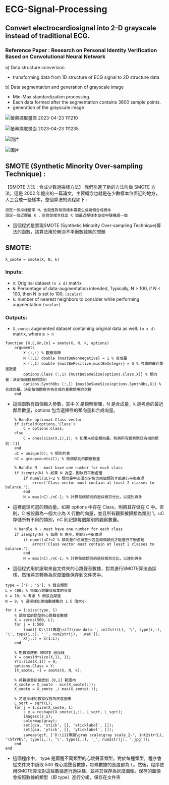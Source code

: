 # ECG-Signal-Processing
## Convert electrocardiosignal into 2-D grayscale instead of traditional ECG.

### Reference Paper : Research on Personal Identity Verification Based on Convolutional Neural Network

a) Data structure conversion
 * transforming data from 1D structure of ECG signal to 2D structure data

b) Data segmentation and generation of grayscale image

  *  Min-Max standardization processing.
 *  Each data formed after the segmentation contains 3600 sample points.
 * generation of the grayscale image





![螢幕擷取畫面 2023-04-23 111210](https://user-images.githubusercontent.com/68816726/233817697-3061fe4b-4822-45ce-80fb-4d9a8fcadf2f.png)


![螢幕擷取畫面 2023-04-23 111235](https://user-images.githubusercontent.com/68816726/233817700-548381fb-f91f-492e-855b-a71c87299a5c.png)


![圖片](https://user-images.githubusercontent.com/68816726/235293407-ebf3ffec-a059-480f-a283-4208a6b2ec94.png)

![圖片](https://user-images.githubusercontent.com/68816726/235293431-968b70ea-3810-4a3b-ad61-59b0e48b2f5e.png)


## SMOTE (Synthetic Minority Over-sampling Technique) :

【SMOTE 方法 : 合成少數過採樣方法】
我們引進了新的方法叫做 SMOTE 方法，這是 2002 年提出的一篇論文，主要概念也就是在少數樣本位置近的地方，人工合成一些樣本，整個算法的流程如下 :

    設定一個採樣倍率 N，也就是對每個樣本需要生成幾個合成樣本
    設定一個近鄰值 K ，針對該樣本找出 K 個最近鄰樣本並從中隨機選一個
   


* 這個程式是實現SMOTE (Synthetic Minority Over-sampling Technique)算法的函數，該算法用於解決不平衡數據集的問題
##  SMOTE:
`X_smote = smote(X, N, k)` 
### Inputs:
- `X`: Original dataset `(n x d)` matrix
- `N`: Percentage of data-augmentation intended, Typically, N > 100, if N < 100, then N is set to 100. `(scalar)`
- `k`: number of nearest neighbors to consider while performing augmentation `(scalar)`
 
### Outputs:
- `X_smote`: augmented dataset containing original data as well. `(m x d)` matrix, where `m > n`

```
function [X,C,Xn,Cn] = smote(X, N, k, options)
    arguments
        X (:,:) % 觀察矩陣
        N (:,1) double {mustBeNonnegative} = 1 % 合成量
        k (:,1) double {mustBePositive,mustBeInteger} = 5 % 考慮的最近鄰居數量
        options.Class (:,1) {mustBeSameSize(options.Class,X)} % 類向量：決定每個觀察的類別
        options.SynthObs (:,1) {mustBeSameSize(options.SynthObs,X)} % 合成向量。決定每個觀察作為合成的基數使用的次數
    end
```

* 這個函數有四個輸入參數，其中 X 是觀察矩陣，N 是合成量，k 是考慮的最近鄰居數量，options 包含選擇性的類向量和合成向量。

```
    % Handle optional Class vector
    if isfield(options,'Class')
        C = options.Class;
    else
        C = ones(size(X,1),1); % 如果未給定類向量，則將所有觀察默認為相同類別：[1]
    end
    uC = unique(C); % 類別列表
    nC = groupcounts(C); % 每個類別的觀察數量

    % Handle N - must have one number for each class
    if isempty(N) % 如果 N 為空，則執行平衡處理
        if numel(uC)<2 % 類向量中必須至少包含兩個類別才能進行平衡處理
            error('Class vector must contain at least 2 classes to balance.');
        end
        N = max(nC)./nC-1; % 計算每個類別的過採樣百分比，以達到與多
```

* 這裡處理可選的類向量。如果 options 中存在 Class，則將其存儲在 C 中。否則，C 被設置為一個大小為 X 行數的向量，並且所有觀察被歸類為類別 1。uC 存儲所有不同的類別，nC 則記錄每個類別的觀察數量。

```
    % Handle N - must have one number for each class
    if isempty(N) % 如果 N 為空，則執行平衡處理
        if numel(uC)<2 % 類向量中必須至少包含兩個類別才能進行平衡處理
            error('Class vector must contain at least 2 classes to balance.');
        end
        N = max(nC)./nC-1; % 計算每個類別的過採樣百分比，以達到與多

```

* 這個程式用於讀取來自文件夾的心跳聲音數據，對其進行SMOTE算法過採樣，然後將其轉換為灰度圖像保存到文件夾中。

```
type = ['F'; 'S']; % 聲音類型
L = 400; % 每個心跳聲音樣本的長度
k = 10; % 考慮 5 個最近鄰居
N = 9; % 過採樣到原始數據集的 1.5 倍大小

for i = 1:size(type, 1)
    % 讀取當前類型的心跳聲音數據
    X = zeros(500, L);
    for j = 1:500
        load(['D:\111專題\stft\raw data-', int2str(L), '\', type(i,:), '\', type(i,:), '_', num2str(j), '.mat']);
        X(j,:) = x(1:L);
    end
    
    % 對數據應用 SMOTE 過採樣
    Y = ones(N*size(X,1), 1);
    Y(1:size(X,1)) = 0;
    options.Class = Y;
    [X_smote, ~] = smote(X, N, k);

    % 將數據重新縮放到 [0,1] 範圍內
    X_smote = X_smote - min(X_smote(:));
    X_smote = X_smote ./ max(X_smote(:));
    
    % 將過採樣的數據保存為灰度圖像
    L_sqrt = sqrt(L);
    for j = 1:size(X_smote, 1)
        s_x = reshape(X_smote(j,:), L_sqrt, L_sqrt);
        imagesc(s_x);
        colormap(gray);
        set(gca, 'xtick', [], 'xticklabel', []);
        set(gca, 'ytick', [], 'yticklabel', []);
        saveas(gcf, ['D:\111專題\gray scale\gray scale_2-', int2str(L), '\5TYPE\', type(i,:), '\', type(i,:), '_', num2str(j), '.jpg']);
    end
end
```
* 這個程序中， type 是兩種不同類型的心跳聲音類型。對於每種類型，程序會從文件夾中讀取 500 條心跳聲音數據，每條數據的長度都為 L。然後，程序使用SMOTE算法對這些數據進行過採樣，並將其保存為灰度圖像。保存的圖像會按照數據的類型（即 type）進行分組，保存在文件夾

